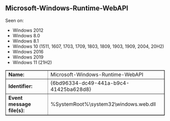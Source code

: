 ## Microsoft-Windows-Runtime-WebAPI

Seen on:
* Windows 2012
* Windows 8.0
* Windows 8.1
* Windows 10 (1511, 1607, 1703, 1709, 1803, 1809, 1903, 1909, 2004, 20H2)
* Windows 2016
* Windows 2019
* Windows 11 (21H2)

<table border="1" class="docutils">
  <tbody>
    <tr>
      <td><b>Name:</b></td>
      <td>Microsoft-Windows-Runtime-WebAPI</td>
    </tr>
    <tr>
      <td><b>Identifier:</b></td>
      <td>{6bd96334-dc49-441a-b9c4-41425ba628d8}</td>
    </tr>
    <tr>
      <td><b>Event message file(s):</b></td>
      <td>%SystemRoot%\system32\windows.web.dll</td>
    </tr>
  </tbody>
</table>

&nbsp;

